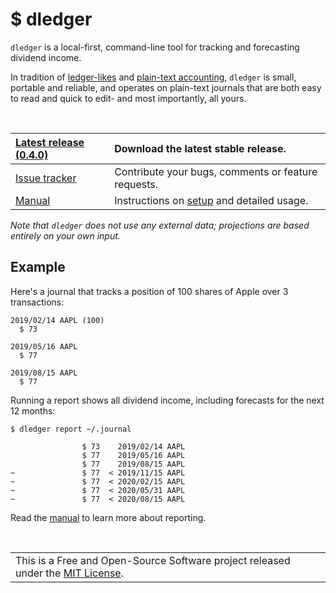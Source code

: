 # $ dledger

`dledger` is a local-first, command-line tool for tracking and forecasting dividend income.

In tradition of [ledger-likes](https://plaintextaccounting.org/#plain-text-accounting-apps) and [plain-text accounting](https://plaintextaccounting.org), `dledger` is small, portable and reliable, and operates on plain-text journals that are both easy to read and quick to edit- and most importantly, all yours.

<br />

| [Latest release (0.4.0)](https://github.com/jhauberg/dledger/releases/tag/0.4.0) | Download the latest stable release.                 |
| :------------------------------------------------------------------------------- | :-------------------------------------------------- |
| [Issue tracker](https://github.com/jhauberg/dledger/issues)                      | Contribute your bugs, comments or feature requests. |
| [Manual](MANUAL.md)                                                              | Instructions on [setup](MANUAL.md#install) and detailed usage.           |

*Note that `dledger` does not use any external data; projections are based entirely on your own input.*

## Example

Here's a journal that tracks a position of 100 shares of Apple over 3 transactions:

```
2019/02/14 AAPL (100)
  $ 73

2019/05/16 AAPL
  $ 77

2019/08/15 AAPL
  $ 77
```

Running a report shows all dividend income, including forecasts for the next 12 months:

```shell
$ dledger report ~/.journal
```
```console
                $ 73    2019/02/14 AAPL
                $ 77    2019/05/16 AAPL
                $ 77    2019/08/15 AAPL
~               $ 77  < 2019/11/15 AAPL
~               $ 77  < 2020/02/15 AAPL
~               $ 77  < 2020/05/31 AAPL
~               $ 77  < 2020/08/15 AAPL
```

Read the [manual](MANUAL.md#reports) to learn more about reporting.

<br />

<table>
  <tr>
    <td>
      This is a Free and Open-Source Software project released under the <a href="LICENSE">MIT License</a>.
    </td>
  </tr>
</table>
